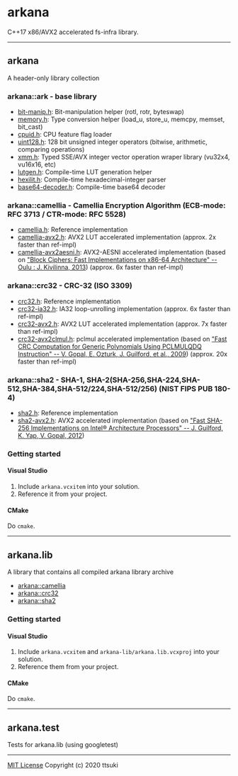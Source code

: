 arkana
======

C++17 x86/AVX2 accelerated fs-infra library.

---

## arkana

A header-only library collection

### arkana::ark - base library
  - [bit-manip.h](arkana/ark/bit-manip.h): Bit-manipulation helper (rotl, rotr, byteswap)
  - [memory.h](arkana/ark/memory.h): Type conversion helper (load_u, store_u, memcpy, memset, bit_cast)
  - [cpuid.h](arkana/ark/cpuid.h): CPU feature flag loader
  - [uint128.h](arkana/ark/uint128.h): 128 bit unsigned integer operators (bitwise, arithmetic, comparing operations)
  - [xmm.h](arkana/ark/xmm.h): Typed SSE/AVX integer vector operation wraper library (vu32x4, vu16x16, etc)
  - [lutgen.h](arkana/ark/lutgen.h): Compile-time LUT generation helper
  - [hexilit.h](arkana/ark/hexilit.h): Compile-time hexadecimal-integer parser
  - [base64-decoder.h](arkana/ark/base64-decoder.h): Compile-time base64 decoder  

### arkana::camellia - Camellia Encryption Algorithm (ECB-mode: RFC 3713 / CTR-mode: RFC 5528)
  - [camellia.h](arkana/camellia/camellia.h): Reference implementation
  - [camellia-avx2.h](arkana/camellia/camellia-avx2.h): AVX2 LUT accelerated implementation (approx. 2x faster than ref-impl)
  - [camellia-avx2aesni.h](arkana/camellia/camellia-avx2aesni.h): AVX2-AESNI accelerated implementation (based on ["Block Ciphers: Fast Implementations on x86-64 Architecture" -- Oulu : J. Kivilinna, 2013](http://jultika.oulu.fi/Record/nbnfioulu-201305311409))  (approx. 6x faster than ref-impl)

### arkana::crc32 - CRC-32 (ISO 3309)
  - [crc32.h](arkana/crc32/crc32.h): Reference implementation
  - [crc32-ia32.h](arkana/crc32/crc32-ia32.h): IA32 loop-unrolling implementation (approx. 6x faster than ref-impl)
  - [crc32-avx2.h](arkana/crc32/crc32-avx2.h): AVX2 LUT accelerated implementation (approx. 7x faster than ref-impl)
  - [crc32-avx2clmul.h](arkana/crc32/crc32-avx2clmul.h): pclmul accelerated implementation (based on ["Fast CRC Computation for Generic Polynomials Using PCLMULQDQ Instruction"  -- V. Gopal, E. Ozturk, J. Guilford, et al., 2009](https://www.intel.com/content/dam/www/public/us/en/documents/white-papers/fast-crc-computation-generic-polynomials-pclmulqdq-paper.pdf)) (approx. 20x faster than ref-impl)

### arkana::sha2 - SHA-1, SHA-2(SHA-256,SHA-224,SHA-512,SHA-384,SHA-512/224,SHA-512/256) (NIST FIPS PUB 180-4)
  - [sha2.h](arkana/sha2/sha2.h): Reference implementation
  - [sha2-avx2.h](arkana/sha2/sha2-avx2.h): AVX2 accelerated implementation (based on ["Fast SHA-256 Implementations on Intel® Architecture Processors" -- J. Guilford, K. Yap, V. Gopal, 2012](https://www.intel.com/content/dam/www/public/us/en/documents/white-papers/sha-256-implementations-paper.pdf))

### Getting started

#### Visual Studio

1. Include `arkana.vcxitem` into your solution.
2. Reference it from your project.

#### CMake

Do `cmake`.

---

## arkana.lib

A library that contains all compiled arkana library archive

- [arkana::camellia](arkana-lib/camellia.h)
- [arkana::crc32](arkana-lib/crc32.h)
- [arkana::sha2](arkana-lib/sha2.h)


### Getting started

#### Visual Studio

1. Include `arkana.vcxitem` and `arkana-lib/arkana.lib.vcxproj` into your solution.
2. Reference them from your project.

#### CMake

Do `cmake`.

---

## arkana.test

Tests for arkana.lib (using googletest)

---

[MIT License](LICENSE) Copyright (c) 2020 ttsuki
